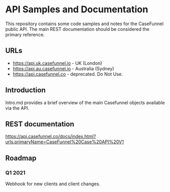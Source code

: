 # API Samples and Documentation

This repository contains some code samples and notes for the CaseFunnel public API. The main REST documentation should be considered the primary reference.

## URLs

- <https://api.uk.casefunnel.io> - UK (London)
- <https://api.au.casefunnel.io> - Australia (Sydney)
- <https://api.casefunnel.co> - deprecated.  Do Not Use.

## Introduction

Intro.md provides a brief overview of the main Casefunnel objects available via the API.

## REST documentation

https://api.casefunnel.co/docs/index.html?urls.primaryName=CaseFunnel%20Case%20API%20V1

## Roadmap

### Q1 2021

Webhook for new clients and client changes.
